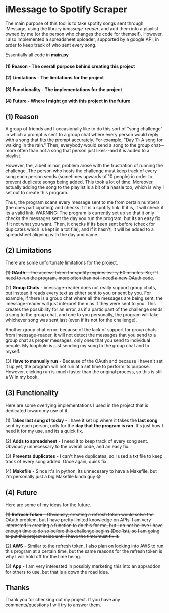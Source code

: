 # iMessage to Spotify Scraper

The main purpose of this tool is to take spotify songs sent through iMessage, using the library _imessage-reader_, and add them into a playlist owned by me (or the person who changes the code for themself). However, I also implemented a spreadsheet uploader, supported by a google API, in order to keep track of who sent every song. 

Essentially all code in **main.py**

#### (1) Reason - The overall purpose behind creating this project
#### (2) Limitations - The limitations for the project
#### (3) Functionality - The implementations for the project
#### (4) Future - Where I might go with this project in the future
          
## (1) Reason

A group of friends and I occasionally like to do this sort of "song challenge" in which a prompt is sent to a group chat where every person would reply with a song that fits the prompt accurately. For example, "Day 11: A song for walking in the rain." Then, everybody would send a song to the group chat--more often than not a song that person just likes--and it is added to a playlist.

However, the, albeit minor, problem arose with the frustration of running the challenge. The person who hosts the challenge must keep track of every song each person sends (sometimes upwards of 10 people) in order to prevent duplicate songs being added. This took a lot of time. Moreover, actually adding the song to the playlist is a bit of a hassle too, which is why I set out to create this program. 

Thus, the program scans every message sent to me from certain numbers (the ones participating) and checks if it is a spotify link. If it is, it will check if its a valid link. WARNING: The program is currently set up so that it only checks the messages sent the day you run the program, but its an easy fix if it not what you want. Then, it checks if its been sent before (check for dupicates which is kept in a txt file), and if it hasn't, it will be added to a spreadsheet aligning with the day and name.
                         
## (2) Limitations

There are some unfortunate limitations for the project.

~~(1) **OAuth** - The access token for spotify expires every 60 minutes. So, if I need to run the program, more often than not I need a new OAuth code.~~

(2) **Group Chats** - imessage-reader does not really support group chats, but instead it reads every text as either sent to you or sent by you. For example, if there is a group chat where all the messages are being sent, the imessage-reader will just interpret them as if they were sent to you. This creates the possibility for an error, as if a participant of the challenge sends a song to the group chat, and one to you personally, the program will take whichever song was sent last (even if its not for the challenge).

Another group chat error: because of the lack of support for group chats from imessage-reader, it will not detect the messages that you send to a group chat as proper messages, only ones that you send to individual people. My loophole is just sending my song to the group chat and to myself.

(3) **Have to manually run** - Because of the OAuth and because I haven't set it up yet, the program will not run at a set time to perform its purpose. However, clicking run is much faster than the original process, so this is still a W in my book.

  
## (3) Functionality

Here are some overlying implementations I used in the project that is dedicated toward my use of it.

(1) **Takes last song of today** - I have it set up where it takes the **last song** sent by each person, only for the **day that the program is ran**. It's just how I need it for my use, and its a quick fix.
  
(2) **Adds to spreadsheet** - I need it to keep track of every song sent. Obviously unnecessary to the overall code, and an easy fix.

(3) **Prevents duplicates** - I can't have duplicates, so I used a txt file to keep track of every song added. Once again, quick fix.

(4) **Makefile** - Since it's in python, its unnecesary to have a Makefile, but I'm personally just a big Makefile kinda guy 😁
  
  
## (4) Future

Here are some of my ideas for the future.

~~(1) **Refresh Token** - Obviously, creating a refresh token would solve the OAuth problem, but I have pretty limited knowledge on APIs. I am very interested in creating a function to do this for me, but I do not believe I have enough time to do so before this challenge begins (Dec 1st), so I am going to put this project aside until I have the time/must fix it.~~

(2) **AWS** - Similar to the refresh token, I also plan on looking into AWS to run this program at a certain time, but the same reasons for the refresh token is why I will hold off for the time being.

(3) **App** - I am very interested in possibly marketing this into an app/addon for others to use, but that is a down the road idea. 



## Thanks
Thank you for checking out my project. If you have any comments/questions I will try to answer them.
